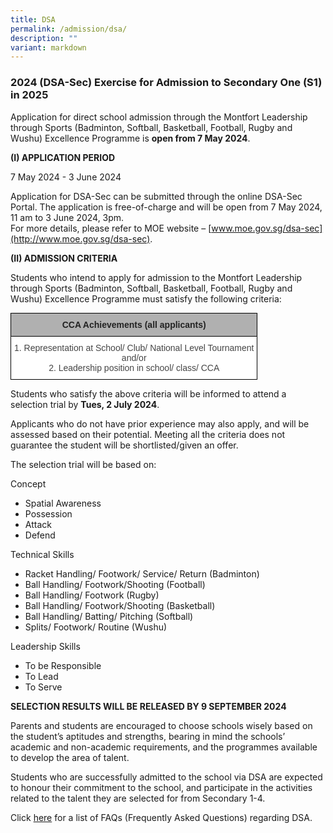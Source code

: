 ```yaml
---
title: DSA
permalink: /admission/dsa/
description: ""
variant: markdown
---
```

### 2024 (DSA-Sec) Exercise for Admission to Secondary One (S1) in 2025

Application for direct school admission through the Montfort Leadership through Sports (Badminton, Softball, Basketball, Football, Rugby and Wushu) Excellence Programme is&nbsp;**open from 7 May 2024**.


**(I) APPLICATION PERIOD**&nbsp; &nbsp;

7 May 2024 - 3 June 2024

Application for DSA-Sec can be submitted through the online DSA-Sec Portal. The application is free-of-charge and will be open from 7 May 2024, 11 am to 3 June 2024, 3pm. &nbsp;  
For more details, please refer to MOE website –&nbsp;[www.moe.gov.sg/dsa-sec](http://www.moe.gov.sg/dsa-sec).&nbsp;


**(II) ADMISSION CRITERIA**&nbsp;

 
Students who intend to apply for admission to the Montfort Leadership through Sports (Badminton, Softball, Basketball, Football, Rugby and Wushu) Excellence Programme must satisfy the following criteria:

<style type="text/css">
.tg  {border-collapse:collapse;border-spacing:0;margin:0px auto;}
.tg td{border-color:black;border-style:solid;border-width:1px;font-family:Arial, sans-serif;font-size:14px;
  overflow:hidden;padding:10px 5px;word-break:normal;}
.tg th{border-color:black;border-style:solid;border-width:1px;font-family:Arial, sans-serif;font-size:14px;
  font-weight:normal;overflow:hidden;padding:10px 5px;word-break:normal;}
.tg .tg-sxkx{background-color:#FFF;color:#454545;text-align:center;vertical-align:top}
.tg .tg-dwlh{background-color:#B0B0B0;color:#222;font-weight:bold;text-align:center;vertical-align:middle}
</style>
<table class="tg">
<tbody>
  <tr>
    <td class="tg-dwlh"><span style="color:#222;background-color:#B0B0B0">CCA Achievements (all applicants)</span></td>
  </tr>
  <tr>
    <td class="tg-sxkx"><span style="color:#454545;background-color:#FFF">1. Representation at School/ Club/ National Level Tournament</span><br><span style="color:#454545;background-color:#FFF">and/or</span><br><span style="color:#454545;background-color:#FFF">2. Leadership position in school/ class/ CCA </span></td>
  </tr>
</tbody>
</table>


Students who satisfy the above criteria will be informed to attend a selection trial by&nbsp;**Tues, 2 July 2024**.&nbsp;

Applicants who do not have prior experience may also apply, and will be assessed based on their potential. Meeting all the criteria does not guarantee the student will be shortlisted/given an offer.

  

The selection trial will be based on:

  

Concept

* Spatial Awareness
* Possession
* Attack
* Defend  

  

Technical Skills

* Racket Handling/ Footwork/ Service/ Return (Badminton)
* Ball Handling/ Footwork/Shooting (Football)  
* Ball Handling/ Footwork (Rugby)
* Ball Handling/ Footwork/Shooting (Basketball) 
* Ball Handling/ Batting/ Pitching (Softball)
* Splits/ Footwork/ Routine (Wushu)

  

Leadership Skills

* To be Responsible
* To Lead
* To Serve
  

**SELECTION RESULTS WILL BE RELEASED BY 9 SEPTEMBER 2024**

Parents and students are encouraged to choose schools wisely based on the student’s aptitudes and strengths, bearing in mind the schools’ academic and non-academic requirements, and the programmes available to develop the area of talent.

Students who are successfully admitted to the school via DSA are expected to honour their commitment to the school, and participate in the activities related to the talent they are selected for from Secondary 1-4.

Click&nbsp;[here](https://drive.google.com/file/d/1PrWUj1VT6iPXu8dq_X_zO6kyQg091MJu/view)&nbsp;for a list of FAQs (Frequently Asked Questions) regarding DSA.